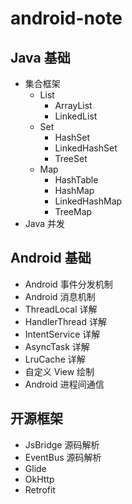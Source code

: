 # android-note

## Java 基础

* 集合框架
  * List
    * ArrayList
    * LinkedList
  * Set
    * HashSet
    * LinkedHashSet
    * TreeSet
  * Map
    * HashTable
    * HashMap
    * LinkedHashMap
    * TreeMap
* Java 并发

## Android 基础

* Android 事件分发机制
* Android 消息机制
* ThreadLocal 详解
* HandlerThread 详解
* IntentService 详解
* AsyncTask 详解
* LruCache 详解
* 自定义 View 绘制
* Android 进程间通信

## 开源框架

* JsBridge 源码解析
* EventBus 源码解析
* Glide
* OkHttp
* Retrofit
